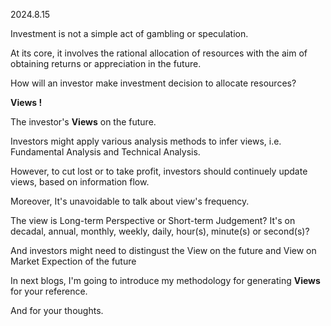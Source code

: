 2024.8.15

Investment is not a simple act of gambling or speculation.

At its core, it involves the rational allocation of resources with the aim of obtaining returns or appreciation in the future.

How will an investor make investment decision to allocate resources?

**Views !**

The investor's **Views** on the future.

Investors might apply various analysis methods to infer views, i.e. Fundamental Analysis and Technical Analysis. 

However, to cut lost or to take profit, investors should continuely update views, based on information flow. 

Moreover, It's unavoidable to talk about view's frequency. 

The view is Long-term Perspective or Short-term Judgement? It's on decadal, annual, monthly, weekly, daily, hour(s), minute(s) or second(s)?

And investors might need to distingust the View on the future and View on Market Expection of the future

In next blogs, I'm going to introduce my methodology for generating **Views** for your reference.

And for your thoughts.